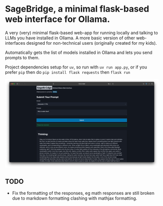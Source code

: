 # SageBridge, a minimal flask-based web interface for Ollama.

A very (very) minimal flask-based web-app for running locally and talking to LLMs you have installed in Ollama. A more basic version of other web-interfaces designed for non-technical users (originally created for my kids).

Automatically gets the list of models installed in Ollama and lets you send prompts to them.

Project dependencies setup for `uv`, so run with `uv run app.py`, or if you prefer `pip` then do `pip install flask requests` then `flask run`

![Screenshot of SageBridge](https://raw.githubusercontent.com/senwerks/Flask-to-Ollama/refs/heads/main/sagebridge-minimal-ollama-web-interface.png)

## TODO

- Fix the formatting of the responses, eg math responses are still broken due to markdown formatting clashing with mathjax formatting.